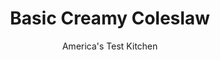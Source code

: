 ---
layout: ../../layouts/MarkdownPostLayout.astro
title: Basic Creamy Coleslaw
author: America's Test Kitchen
pubDate: 2023-03-15
description: "For great coleslaw, we take our cabbage with many grains of salt."
image_url: https://res.cloudinary.com/hksqkdlah/image/upload/ar_1:1,c_fill,dpr_2.0,f_auto,fl_lossy.progressive.strip_profile,g_faces:auto,q_auto:low,w_344/21055_sfs-basic-creamy-coleslaw-029
tags: ["Side Dishes","Vegetables","Make Ahead","Salads"]
calories: 1213
protein: 1
carbohydrates: 7
fats: 10
fiber: 2
ingredients: ["1 medium head, green cabbage, quartered, cored, and shredded","1 , carrot, peeled and shredded on box grater","1/2 small, onion, shredded on box grater","2 teaspoons, table salt","1/2 cup, mayonnaise","1/4 cup, sour cream","1 tablespoon, white vinegar","2 teaspoons, sugar","1/4 teaspoon, pepper"]
serves: 10
time: "20 minutes, plus 1 hour wilting and 30 minutes chilling"
instructions: ["SALT CABBAGE Toss cabbage, carrot, onion, and salt in colander set over bowl. Let stand until wilted, about 1 hour. Rinse cabbage mixture under cold water, drain, and dry well with kitchen towel.","DRESS SLAW Whisk mayonnaise, sour cream, vinegar, sugar, and pepper in large bowl. Stir in cabbage mixture and refrigerate until chilled, at least 30 minutes. Serve. (Coleslaw can be refrigerated in airtight container for 2 days.)"]
nutrition: ["188 mg Potassium, K","33 mg Phosphorus, P","45 mg Calcium, Ca","12 mg Magnesium, Mg","279 mg Sodium, Na","10 g Total lipid (fat)","2 g Fatty acids, total monounsaturated","5 g Fatty acids, total polyunsaturated","33 mg Vitamin C, total ascorbic acid","7 mg Cholesterol","2 g Fatty acids, total saturated","2 g Fiber, total dietary","41 µg Folate, food","4 g Sugars, total","70 µg Vitamin K (phylloquinone)","97 g Water","7 g Carbohydrate, by difference","41 µg Folate, DFE","1 g Protein","65 µg Vitamin A, RAE","121 kcal Energy","1213 calories"]
notes: "After step 1, the salted, rinsed, and dried cabbage mixture can be refrigerated in a zipper-lock bag for 24 hours."
---